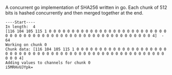 A concurrent go implementation of SHA256 written in go. Each chunk of 512 bits is hashed concurrently and then merged together at the end.

```
----Start----
In length:  4
[116 104 105 115 1 0 0 0 0 0 0 0 0 0 0 0 0 0 0 0 0 0 0 0 0 0 0 0 0 0 0 0 0 0 0 0 0 0 0 0 0 0 0 0 0 0 0 0 0 0 0 0 0 0 0 0 0 0 0 0 0 0 0 4]  -  64
Working on chunk 0
Chunk data: [116 104 105 115 1 0 0 0 0 0 0 0 0 0 0 0 0 0 0 0 0 0 0 0 0 0 0 0 0 0 0 0 0 0 0 0 0 0 0 0 0 0 0 0 0 0 0 0 0 0 0 0 0 0 0 0 0 0 0 0 0 0 0 4]
Adding values to channels for chunk 0
i5MRHvUJYpk=
```
